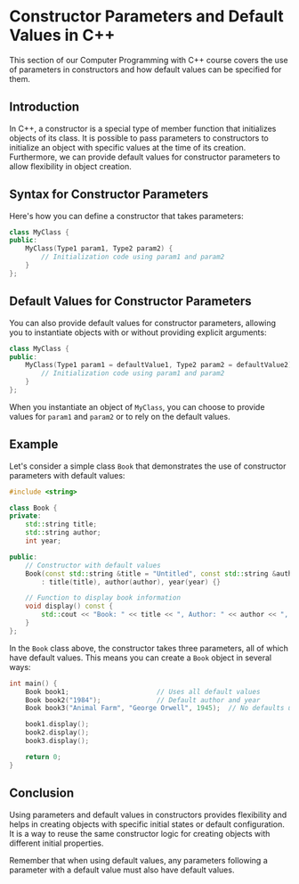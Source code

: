 
# Constructor Parameters and Default Values in C++

This section of our Computer Programming with C++ course covers the use of parameters in constructors and how default values can be specified for them.

## Introduction

In C++, a constructor is a special type of member function that initializes objects of its class. It is possible to pass parameters to constructors to initialize an object with specific values at the time of its creation. Furthermore, we can provide default values for constructor parameters to allow flexibility in object creation.

## Syntax for Constructor Parameters

Here's how you can define a constructor that takes parameters:

```cpp
class MyClass {
public:
    MyClass(Type1 param1, Type2 param2) {
        // Initialization code using param1 and param2
    }
};
```

## Default Values for Constructor Parameters

You can also provide default values for constructor parameters, allowing you to instantiate objects with or without providing explicit arguments:

```cpp
class MyClass {
public:
    MyClass(Type1 param1 = defaultValue1, Type2 param2 = defaultValue2) {
        // Initialization code using param1 and param2
    }
};
```

When you instantiate an object of `MyClass`, you can choose to provide values for `param1` and `param2` or to rely on the default values.

## Example

Let's consider a simple class `Book` that demonstrates the use of constructor parameters with default values:

```cpp
#include <string>

class Book {
private:
    std::string title;
    std::string author;
    int year;

public:
    // Constructor with default values
    Book(const std::string &title = "Untitled", const std::string &author = "Unknown", int year = 0)
        : title(title), author(author), year(year) {}

    // Function to display book information
    void display() const {
        std::cout << "Book: " << title << ", Author: " << author << ", Year: " << year << std::endl;
    }
};
```

In the `Book` class above, the constructor takes three parameters, all of which have default values. This means you can create a `Book` object in several ways:

```cpp
int main() {
    Book book1;                      // Uses all default values
    Book book2("1984");              // Default author and year
    Book book3("Animal Farm", "George Orwell", 1945);  // No defaults used

    book1.display();
    book2.display();
    book3.display();

    return 0;
}
```

## Conclusion

Using parameters and default values in constructors provides flexibility and helps in creating objects with specific initial states or default configuration. It is a way to reuse the same constructor logic for creating objects with different initial properties.

Remember that when using default values, any parameters following a parameter with a default value must also have default values.

